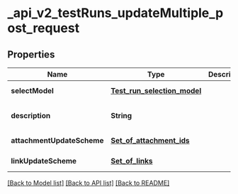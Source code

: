 # _api_v2_testRuns_updateMultiple_post_request
## Properties

| Name | Type | Description | Notes |
|------------ | ------------- | ------------- | -------------|
| **selectModel** | [**Test_run_selection_model**](Test_run_selection_model.md) |  | [default to null] |
| **description** | **String** |  | [optional] [default to null] |
| **attachmentUpdateScheme** | [**Set_of_attachment_ids**](Set_of_attachment_ids.md) |  | [default to null] |
| **linkUpdateScheme** | [**Set_of_links**](Set_of_links.md) |  | [default to null] |

[[Back to Model list]](../README.md#documentation-for-models) [[Back to API list]](../README.md#documentation-for-api-endpoints) [[Back to README]](../README.md)

